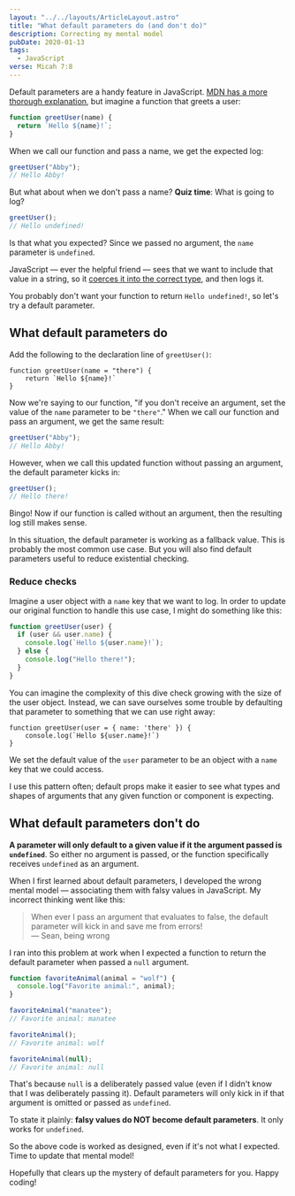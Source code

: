 ```yaml
---
layout: "../../layouts/ArticleLayout.astro"
title: "What default parameters do (and don't do)"
description: Correcting my mental model
pubDate: 2020-01-13
tags:
  - JavaScript
verse: Micah 7:8
---
```


Default parameters are a handy feature in JavaScript. [MDN has a more thorough explanation](https://developer.mozilla.org/en-US/docs/Web/JavaScript/Reference/Functions/Default_parameters), but imagine a function that greets a user:

```js
function greetUser(name) {
  return `Hello ${name}!`;
}
```

When we call our function and pass a name, we get the expected log:

```js
greetUser("Abby");
// Hello Abby!
```

But what about when we don't pass a name? **Quiz time**: What is going to log?

```js
greetUser();
// Hello undefined!
```

Is that what you expected? Since we passed no argument, the `name` parameter is `undefined`.

JavaScript — ever the helpful friend — sees that we want to include that value in a string, so it [coerces it into the correct type](https://developer.mozilla.org/en-US/docs/Glossary/Type_coercion), and then logs it.

You probably don't want your function to return `Hello undefined!`, so let's try a default parameter.

## What default parameters do

Add the following to the declaration line of `greetUser()`:

```js/0
function greetUser(name = "there") {
    return `Hello ${name}!`
}
```

Now we're saying to our function, "if you don't receive an argument, set the value of the `name` parameter to be `"there"`." When we call our function and pass an argument, we get the same result:

```js
greetUser("Abby");
// Hello Abby!
```

However, when we call this updated function without passing an argument, the default parameter kicks in:

```js
greetUser();
// Hello there!
```

Bingo! Now if our function is called without an argument, then the resulting log still makes sense.

In this situation, the default parameter is working as a fallback value. This is probably the most common use case. But you will also find default parameters useful to reduce existential checking.

### Reduce checks

Imagine a user object with a `name` key that we want to log. In order to update our original function to handle this use case, I might do something like this:

```js
function greetUser(user) {
  if (user && user.name) {
    console.log(`Hello ${user.name}!`);
  } else {
    console.log("Hello there!");
  }
}
```

You can imagine the complexity of this dive check growing with the size of the user object. Instead, we can save ourselves some trouble by defaulting that parameter to something that we can use right away:

```js/0
function greetUser(user = { name: 'there' }) {
    console.log(`Hello ${user.name}!`)
}
```

We set the default value of the `user` parameter to be an object with a `name` key that we could access.

I use this pattern often; default props make it easier to see what types and shapes of arguments that any given function or component is expecting.

## What default parameters don't do

**A parameter will only default to a given value if it the argument passed is `undefined`**. So either no argument is passed, or the function specifically receives `undefined` as an argument.

When I first learned about default parameters, I developed the wrong mental model — associating them with falsy values in JavaScript. My incorrect thinking went like this:

> When ever I pass an argument that evaluates to false, the default parameter will kick in and save me from errors!
> <br>— Sean, being wrong

I ran into this problem at work when I expected a function to return the default parameter when passed a `null` argument.

```js
function favoriteAnimal(animal = "wolf") {
  console.log("Favorite animal:", animal);
}

favoriteAnimal("manatee");
// Favorite animal: manatee

favoriteAnimal();
// Favorite animal: wolf

favoriteAnimal(null);
// Favorite animal: null
```

That's because `null` is a deliberately passed value (even if I didn't know that I was deliberately passing it). Default parameters will only kick in if that argument is omitted or passed as `undefined`.

To state it plainly: **falsy values do NOT become default parameters**. It only works for `undefined`.

So the above code is worked as designed, even if it's not what I expected. Time to update that mental model!

Hopefully that clears up the mystery of default parameters for you. Happy coding!
